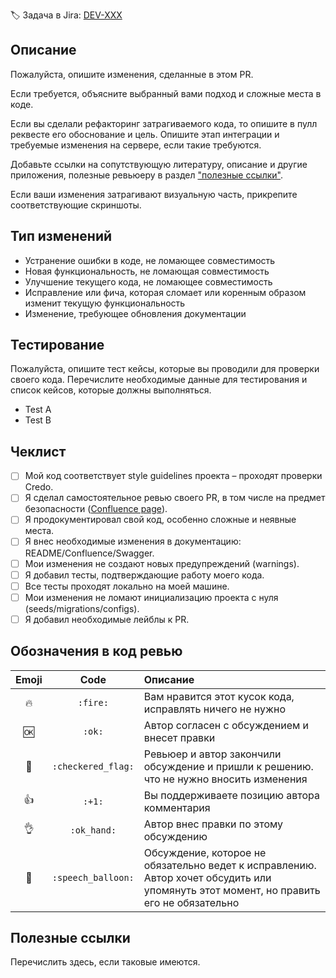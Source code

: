 :label: Задача в Jira: [DEV-XXX](https://forelle.atlassian.net/browse/DEV-XXX)

## Описание

Пожалуйста, опишите изменения, сделанные в этом PR.

Если требуется, объясните выбранный вами подход и сложные места в коде.

Если вы сделали рефакторинг затрагиваемого кода, то опишите в пулл реквесте его обоснование и цель.
Опишите этап интеграции и требуемые изменения на сервере, если такие требуются.

Добавьте ссылки на сопутствующую литературу, описание и другие приложения, полезные ревьюеру в
раздел ["полезные ссылки"](#user-content-Полезные-ссылки).

Если ваши изменения затрагивают визуальную часть, прикрепите соответствующие скриншоты.

## Тип изменений

- Устранение ошибки в коде, не ломающее совместимость
- Новая функциональность, не ломающая совместимость
- Улучшение текущего кода, не ломающее совместимость
- Исправление или фича, которая сломает или коренным образом изменит текущую функциональность
- Изменение, требующее обновления документации

## Тестирование

Пожалуйста, опишите тест кейсы, которые вы проводили для проверки своего кода.
Перечислите необходимые данные для тестирования и список кейсов, которые должны выполняться.

- Test A
- Test B

## Чеклист

- [ ] Мой код соответствует style guidelines проекта – проходят проверки Credo.
- [ ] Я сделал самостоятельное ревью своего PR, в том числе на предмет безопасности
      ([Confluence page](https://forelle.atlassian.net/wiki/spaces/FORELLE/pages/57147493)).
- [ ] Я продокументировал свой код, особенно сложные и неявные места.
- [ ] Я внес необходимые изменения в документацию: README/Confluence/Swagger.
- [ ] Мои изменения не создают новых предупреждений (warnings).
- [ ] Я добавил тесты, подтверждающие работу моего кода.
- [ ] Все тесты проходят локально на моей машине.
- [ ] Мои изменения не ломают инициализацию проекта с нуля (seeds/migrations/configs).
- [ ] Я добавил необходимые лейблы к PR.

## Обозначения в код ревью

| Emoji | Сode               | Описание  |
|:-----:|:------------------:|:----------|
| 🔥    | `:fire:`           | Вам нравится этот кусок кода, исправлять ничего не нужно |
| 🆗    | `:ok:`             | Aвтор согласен с обсуждением и внесет правки |
| 🏁    | `:checkered_flag:` | Ревьюер и автор закончили обсуждение и пришли к решению. что не нужно вносить изменения |
| 👍    | `:+1:`             | Вы поддерживаете позицию автора комментария |
| 👌    | `:ok_hand:`        | Автор внес правки по этому обсуждению |
| 💬    | `:speech_balloon:` | Обсуждение, которое не обязательно ведет к исправлению. Автор хочет обсудить или упомянуть этот момент, но править его не обязательно |

## Полезные ссылки

Перечислить здесь, если таковые имеются.
